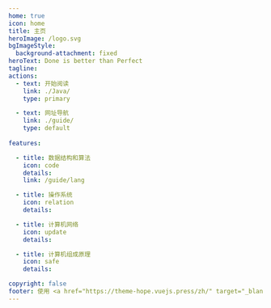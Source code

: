 ```yaml
---
home: true
icon: home
title: 主页
heroImage: /logo.svg
bgImageStyle:
  background-attachment: fixed
heroText: Done is better than Perfect
tagline: 
actions:
  - text: 开始阅读
    link: ./Java/
    type: primary

  - text: 网址导航
    link: ./guide/
    type: default
    
features:

  - title: 数据结构和算法
    icon: code
    details: 
    link: /guide/lang

  - title: 操作系统
    icon: relation
    details: 

  - title: 计算机网络
    icon: update
    details: 

  - title: 计算机组成原理
    icon: safe
    details: 

copyright: false
footer: 使用 <a href="https://theme-hope.vuejs.press/zh/" target="_blank">VuePress Theme Hope</a> 主题 | MIT 协议, 版权所有 © 2019-至今 DaXian
---
```


